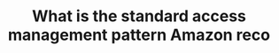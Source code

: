 ---
layout: all-exams
title: "What is the standard access management pattern Amazon reco"
blurb: "Amazon AWS follows the standard practice of assigning permissions to groups, and then adding users to those groups. The fewer permissions granted at the u"
quid: 143
---